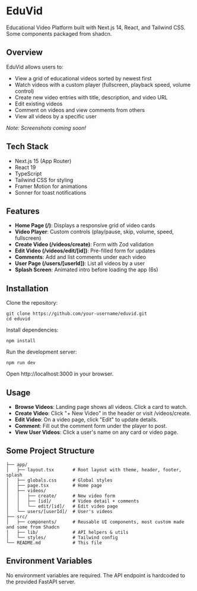 # EduVid

Educational Video Platform built with Next.js 14, React, and Tailwind CSS. Some components packaged from shadcn.

## Overview

EduVid allows users to:

- View a grid of educational videos sorted by newest first
- Watch videos with a custom player (fullscreen, playback speed, volume control)
- Create new video entries with title, description, and video URL
- Edit existing videos
- Comment on videos and view comments from others
- View all videos by a specific user

*Note: Screenshots coming soon!*

## Tech Stack

- Next.js 15 (App Router)
- React 19
- TypeScript
- Tailwind CSS for styling
- Framer Motion for animations
- Sonner for toast notifications

## Features

- **Home Page (/)**: Displays a responsive grid of video cards
- **Video Player**: Custom controls (play/pause, skip, volume, speed, fullscreen)
- **Create Video (/videos/create)**: Form with Zod validation
- **Edit Video (/videos/edit/[id])**: Pre-filled form for updates
- **Comments**: Add and list comments under each video
- **User Page (/users/[userId])**: List all videos by a user
- **Splash Screen**: Animated intro before loading the app (6s)

## Installation

Clone the repository:

    git clone https://github.com/your-username/eduvid.git
    cd eduvid

Install dependencies:

    npm install

Run the development server:

    npm run dev

Open http://localhost:3000 in your browser.

## Usage

- **Browse Videos**: Landing page shows all videos. Click a card to watch.
- **Create Video**: Click "+ New Video" in the header or visit /videos/create.
- **Edit Video**: On a video page, click "Edit" to update details.
- **Comment**: Fill out the comment form under the player to post.
- **View User Videos**: Click a user's name on any card or video page.

## Some Project Structure

    ├── app/
    │   ├── layout.tsx       # Root layout with theme, header, footer, splash
    │   ├── globals.css      # Global styles
    │   ├── page.tsx         # Home page
    │   ├── videos/
    │   │   ├── create/      # New video form
    │   │   ├── [id]/        # Video detail + comments
    │   │   └── edit/[id]/   # Edit video page
    │   └── users/[userId]/  # User's videos
    ├── src/
    │   ├── components/      # Reusable UI components, most custom made and some from Shadcn
    │   ├── lib/             # API helpers & utils
    │   └── styles/          # Tailwind config
    └── README.md            # This file

## Environment Variables

No environment variables are required. The API endpoint is hardcoded to the provided FastAPI server.

